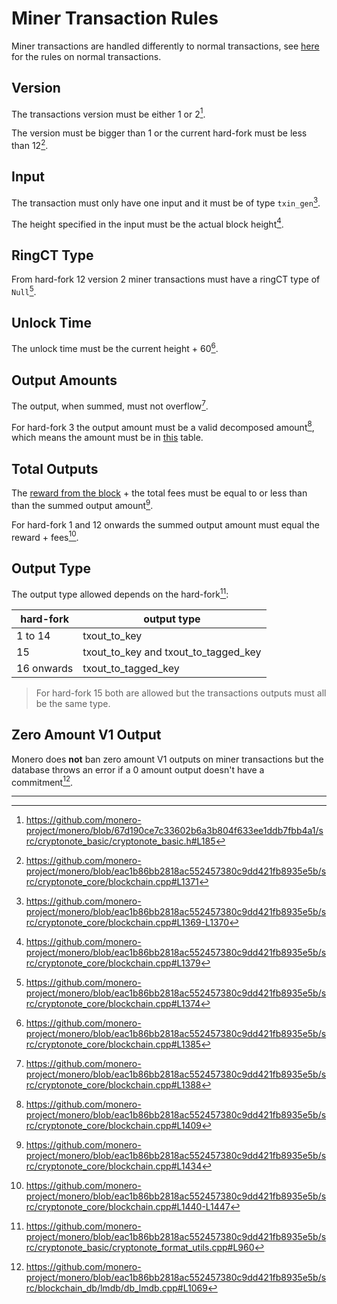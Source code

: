 # Miner Transaction Rules

Miner transactions are handled differently to normal transactions, see [here](../transactions.md) for the rules on normal transactions.

## Version

The transactions version must be either 1 or 2[^versions-allowed].

The version must be bigger than 1 or the current hard-fork must be less than 12[^weird-version-rules].

## Input

The transaction must only have one input and it must be of type `txin_gen`[^input-type].

The height specified in the input must be the actual block height[^input-height].

## RingCT Type

From hard-fork 12 version 2 miner transactions must have a ringCT type of `Null`[^null-ringct].

## Unlock Time

The unlock time must be the current height + 60[^unlock-time].

## Output Amounts

The output, when summed, must not overflow[^outputs-overflow].

For hard-fork 3 the output amount must be a valid decomposed amount[^decomposed-amount], which means the amount must be
in [this](https://github.com/monero-project/monero/blob/67d190ce7c33602b6a3b804f633ee1ddb7fbb4a1/src/cryptonote_basic/cryptonote_format_utils.cpp#L52) table.

## Total Outputs

The [reward from the block](./reward.md#calculating-block-reward) + the total fees must be equal to or less than than the summed output amount[^total-output-amount].

For hard-fork 1 and 12 onwards the summed output amount must equal the reward + fees[^exact-output-amount].

## Output Type

The output type allowed depends on the hard-fork[^output-types]:

| hard-fork  | output type                          |
| ---------- | ------------------------------------ |
| 1 to 14    | txout_to_key                         |
| 15         | txout_to_key and txout_to_tagged_key |
| 16 onwards | txout_to_tagged_key                  |

> For hard-fork 15 both are allowed but the transactions outputs must all be the same type.

## Zero Amount V1 Output

Monero does **not** ban zero amount V1 outputs on miner transactions but the database throws an error if a 0 amount output doesn't have a commitment[^zero-output].

---

[^versions-allowed]: <https://github.com/monero-project/monero/blob/67d190ce7c33602b6a3b804f633ee1ddb7fbb4a1/src/cryptonote_basic/cryptonote_basic.h#L185>

[^weird-version-rules]: <https://github.com/monero-project/monero/blob/eac1b86bb2818ac552457380c9dd421fb8935e5b/src/cryptonote_core/blockchain.cpp#L1371>

[^input-type]: <https://github.com/monero-project/monero/blob/eac1b86bb2818ac552457380c9dd421fb8935e5b/src/cryptonote_core/blockchain.cpp#L1369-L1370>

[^input-height]: <https://github.com/monero-project/monero/blob/eac1b86bb2818ac552457380c9dd421fb8935e5b/src/cryptonote_core/blockchain.cpp#L1379>

[^null-ringct]: <https://github.com/monero-project/monero/blob/eac1b86bb2818ac552457380c9dd421fb8935e5b/src/cryptonote_core/blockchain.cpp#L1374>

[^unlock-time]: <https://github.com/monero-project/monero/blob/eac1b86bb2818ac552457380c9dd421fb8935e5b/src/cryptonote_core/blockchain.cpp#L1385>

[^outputs-overflow]: <https://github.com/monero-project/monero/blob/eac1b86bb2818ac552457380c9dd421fb8935e5b/src/cryptonote_core/blockchain.cpp#L1388>

[^output-types]: <https://github.com/monero-project/monero/blob/eac1b86bb2818ac552457380c9dd421fb8935e5b/src/cryptonote_basic/cryptonote_format_utils.cpp#L960>

[^decomposed-amount]: <https://github.com/monero-project/monero/blob/eac1b86bb2818ac552457380c9dd421fb8935e5b/src/cryptonote_core/blockchain.cpp#L1409>

[^total-output-amount]: <https://github.com/monero-project/monero/blob/eac1b86bb2818ac552457380c9dd421fb8935e5b/src/cryptonote_core/blockchain.cpp#L1434>

[^exact-output-amount]: <https://github.com/monero-project/monero/blob/eac1b86bb2818ac552457380c9dd421fb8935e5b/src/cryptonote_core/blockchain.cpp#L1440-L1447>

[^zero-output]: <https://github.com/monero-project/monero/blob/eac1b86bb2818ac552457380c9dd421fb8935e5b/src/blockchain_db/lmdb/db_lmdb.cpp#L1069>
